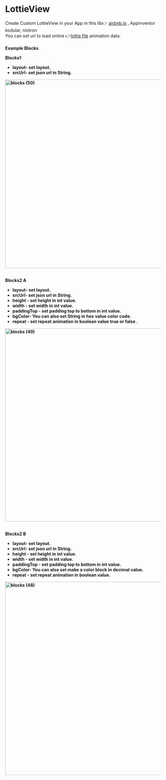 # LottieView
Create Custom LottieView in your App in this lib👉 <a href='http://airbnb.io/lottie/#/web' target='_blank'>airbnb.io</a>
, Appinventor kodular, niotron
<br>You can set url to load online 👉<a href='https://lottiefiles.com/' target='_blank'>lottie file</a> animation data.
<br>  <br>
<b> Example Blocks<b> <br>
 
  
  <b>Blocks1<b><br>
 * <b>layout</b>- set layout.
   <br>
 * <b>srcUrl</b>- set json url in String.
     <br>
<img width="610" alt="blocks (50)" src="https://user-images.githubusercontent.com/83898001/120901004-ca17a880-c655-11eb-844e-c8579f58b334.png">
  <br>
    
  <br> <b>Blocks2 A<br>
 * <b>layout</b>- set layout.
   <br>
 * <b>srcUrl</b>- set json url in String.
     <br>
 * <b>height </b>- set height in int value.
       <br>
 * <b>width </b>- set width in int value.
         <br>
 * <b>paddingTop </b>- set padding top to bottom in int value.
           <br>
 * <b>bgColor<b>- You can also set String in hex value color code.<br>
 * <b>repeat <b>- set repeat animation in boolean value true or false .
           <br>
<img width="625" alt="blocks (49)" src="https://user-images.githubusercontent.com/83898001/120901016-dac81e80-c655-11eb-823b-22dab0228545.png">
  <br>
      
  <br> <b>Blocks2 B<b>
 * <b>layout</b>- set layout.
   <br>
 * <b>srcUrl</b>- set json url in String.
     <br>
 * <b>height </b>- set height in int value.
       <br>
 * <b>width </b>- set width in int value.
         <br>
 * <b>paddingTop </b>- set padding top to bottom in int value.
           <br>
 * <b>bgColor<b>- You can also set make a color block in  decimal value.<br>
 * <b>repeat <b>- set repeat animation in boolean value.
           <br>
<img width="625" alt="blocks (48)" src="https://user-images.githubusercontent.com/83898001/120901021-e0256900-c655-11eb-8d5f-8756d2e92615.png">
     
